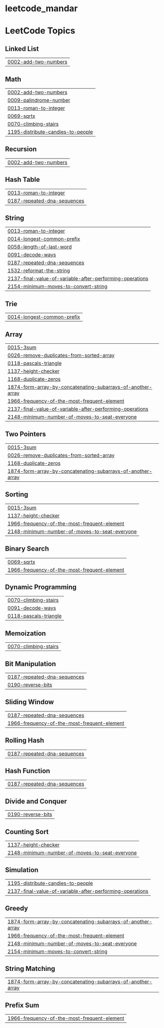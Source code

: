 # leetcode_mandar
<!---LeetCode Topics Start-->
# LeetCode Topics
## Linked List
|  |
| ------- |
| [0002-add-two-numbers](https://github.com/Mandar77/leetcode_mandar/tree/master/0002-add-two-numbers) |
## Math
|  |
| ------- |
| [0002-add-two-numbers](https://github.com/Mandar77/leetcode_mandar/tree/master/0002-add-two-numbers) |
| [0009-palindrome-number](https://github.com/Mandar77/leetcode_mandar/tree/master/0009-palindrome-number) |
| [0013-roman-to-integer](https://github.com/Mandar77/leetcode_mandar/tree/master/0013-roman-to-integer) |
| [0069-sqrtx](https://github.com/Mandar77/leetcode_mandar/tree/master/0069-sqrtx) |
| [0070-climbing-stairs](https://github.com/Mandar77/leetcode_mandar/tree/master/0070-climbing-stairs) |
| [1195-distribute-candies-to-people](https://github.com/Mandar77/leetcode_mandar/tree/master/1195-distribute-candies-to-people) |
## Recursion
|  |
| ------- |
| [0002-add-two-numbers](https://github.com/Mandar77/leetcode_mandar/tree/master/0002-add-two-numbers) |
## Hash Table
|  |
| ------- |
| [0013-roman-to-integer](https://github.com/Mandar77/leetcode_mandar/tree/master/0013-roman-to-integer) |
| [0187-repeated-dna-sequences](https://github.com/Mandar77/leetcode_mandar/tree/master/0187-repeated-dna-sequences) |
## String
|  |
| ------- |
| [0013-roman-to-integer](https://github.com/Mandar77/leetcode_mandar/tree/master/0013-roman-to-integer) |
| [0014-longest-common-prefix](https://github.com/Mandar77/leetcode_mandar/tree/master/0014-longest-common-prefix) |
| [0058-length-of-last-word](https://github.com/Mandar77/leetcode_mandar/tree/master/0058-length-of-last-word) |
| [0091-decode-ways](https://github.com/Mandar77/leetcode_mandar/tree/master/0091-decode-ways) |
| [0187-repeated-dna-sequences](https://github.com/Mandar77/leetcode_mandar/tree/master/0187-repeated-dna-sequences) |
| [1532-reformat-the-string](https://github.com/Mandar77/leetcode_mandar/tree/master/1532-reformat-the-string) |
| [2137-final-value-of-variable-after-performing-operations](https://github.com/Mandar77/leetcode_mandar/tree/master/2137-final-value-of-variable-after-performing-operations) |
| [2154-minimum-moves-to-convert-string](https://github.com/Mandar77/leetcode_mandar/tree/master/2154-minimum-moves-to-convert-string) |
## Trie
|  |
| ------- |
| [0014-longest-common-prefix](https://github.com/Mandar77/leetcode_mandar/tree/master/0014-longest-common-prefix) |
## Array
|  |
| ------- |
| [0015-3sum](https://github.com/Mandar77/leetcode_mandar/tree/master/0015-3sum) |
| [0026-remove-duplicates-from-sorted-array](https://github.com/Mandar77/leetcode_mandar/tree/master/0026-remove-duplicates-from-sorted-array) |
| [0118-pascals-triangle](https://github.com/Mandar77/leetcode_mandar/tree/master/0118-pascals-triangle) |
| [1137-height-checker](https://github.com/Mandar77/leetcode_mandar/tree/master/1137-height-checker) |
| [1168-duplicate-zeros](https://github.com/Mandar77/leetcode_mandar/tree/master/1168-duplicate-zeros) |
| [1874-form-array-by-concatenating-subarrays-of-another-array](https://github.com/Mandar77/leetcode_mandar/tree/master/1874-form-array-by-concatenating-subarrays-of-another-array) |
| [1966-frequency-of-the-most-frequent-element](https://github.com/Mandar77/leetcode_mandar/tree/master/1966-frequency-of-the-most-frequent-element) |
| [2137-final-value-of-variable-after-performing-operations](https://github.com/Mandar77/leetcode_mandar/tree/master/2137-final-value-of-variable-after-performing-operations) |
| [2148-minimum-number-of-moves-to-seat-everyone](https://github.com/Mandar77/leetcode_mandar/tree/master/2148-minimum-number-of-moves-to-seat-everyone) |
## Two Pointers
|  |
| ------- |
| [0015-3sum](https://github.com/Mandar77/leetcode_mandar/tree/master/0015-3sum) |
| [0026-remove-duplicates-from-sorted-array](https://github.com/Mandar77/leetcode_mandar/tree/master/0026-remove-duplicates-from-sorted-array) |
| [1168-duplicate-zeros](https://github.com/Mandar77/leetcode_mandar/tree/master/1168-duplicate-zeros) |
| [1874-form-array-by-concatenating-subarrays-of-another-array](https://github.com/Mandar77/leetcode_mandar/tree/master/1874-form-array-by-concatenating-subarrays-of-another-array) |
## Sorting
|  |
| ------- |
| [0015-3sum](https://github.com/Mandar77/leetcode_mandar/tree/master/0015-3sum) |
| [1137-height-checker](https://github.com/Mandar77/leetcode_mandar/tree/master/1137-height-checker) |
| [1966-frequency-of-the-most-frequent-element](https://github.com/Mandar77/leetcode_mandar/tree/master/1966-frequency-of-the-most-frequent-element) |
| [2148-minimum-number-of-moves-to-seat-everyone](https://github.com/Mandar77/leetcode_mandar/tree/master/2148-minimum-number-of-moves-to-seat-everyone) |
## Binary Search
|  |
| ------- |
| [0069-sqrtx](https://github.com/Mandar77/leetcode_mandar/tree/master/0069-sqrtx) |
| [1966-frequency-of-the-most-frequent-element](https://github.com/Mandar77/leetcode_mandar/tree/master/1966-frequency-of-the-most-frequent-element) |
## Dynamic Programming
|  |
| ------- |
| [0070-climbing-stairs](https://github.com/Mandar77/leetcode_mandar/tree/master/0070-climbing-stairs) |
| [0091-decode-ways](https://github.com/Mandar77/leetcode_mandar/tree/master/0091-decode-ways) |
| [0118-pascals-triangle](https://github.com/Mandar77/leetcode_mandar/tree/master/0118-pascals-triangle) |
## Memoization
|  |
| ------- |
| [0070-climbing-stairs](https://github.com/Mandar77/leetcode_mandar/tree/master/0070-climbing-stairs) |
## Bit Manipulation
|  |
| ------- |
| [0187-repeated-dna-sequences](https://github.com/Mandar77/leetcode_mandar/tree/master/0187-repeated-dna-sequences) |
| [0190-reverse-bits](https://github.com/Mandar77/leetcode_mandar/tree/master/0190-reverse-bits) |
## Sliding Window
|  |
| ------- |
| [0187-repeated-dna-sequences](https://github.com/Mandar77/leetcode_mandar/tree/master/0187-repeated-dna-sequences) |
| [1966-frequency-of-the-most-frequent-element](https://github.com/Mandar77/leetcode_mandar/tree/master/1966-frequency-of-the-most-frequent-element) |
## Rolling Hash
|  |
| ------- |
| [0187-repeated-dna-sequences](https://github.com/Mandar77/leetcode_mandar/tree/master/0187-repeated-dna-sequences) |
## Hash Function
|  |
| ------- |
| [0187-repeated-dna-sequences](https://github.com/Mandar77/leetcode_mandar/tree/master/0187-repeated-dna-sequences) |
## Divide and Conquer
|  |
| ------- |
| [0190-reverse-bits](https://github.com/Mandar77/leetcode_mandar/tree/master/0190-reverse-bits) |
## Counting Sort
|  |
| ------- |
| [1137-height-checker](https://github.com/Mandar77/leetcode_mandar/tree/master/1137-height-checker) |
| [2148-minimum-number-of-moves-to-seat-everyone](https://github.com/Mandar77/leetcode_mandar/tree/master/2148-minimum-number-of-moves-to-seat-everyone) |
## Simulation
|  |
| ------- |
| [1195-distribute-candies-to-people](https://github.com/Mandar77/leetcode_mandar/tree/master/1195-distribute-candies-to-people) |
| [2137-final-value-of-variable-after-performing-operations](https://github.com/Mandar77/leetcode_mandar/tree/master/2137-final-value-of-variable-after-performing-operations) |
## Greedy
|  |
| ------- |
| [1874-form-array-by-concatenating-subarrays-of-another-array](https://github.com/Mandar77/leetcode_mandar/tree/master/1874-form-array-by-concatenating-subarrays-of-another-array) |
| [1966-frequency-of-the-most-frequent-element](https://github.com/Mandar77/leetcode_mandar/tree/master/1966-frequency-of-the-most-frequent-element) |
| [2148-minimum-number-of-moves-to-seat-everyone](https://github.com/Mandar77/leetcode_mandar/tree/master/2148-minimum-number-of-moves-to-seat-everyone) |
| [2154-minimum-moves-to-convert-string](https://github.com/Mandar77/leetcode_mandar/tree/master/2154-minimum-moves-to-convert-string) |
## String Matching
|  |
| ------- |
| [1874-form-array-by-concatenating-subarrays-of-another-array](https://github.com/Mandar77/leetcode_mandar/tree/master/1874-form-array-by-concatenating-subarrays-of-another-array) |
## Prefix Sum
|  |
| ------- |
| [1966-frequency-of-the-most-frequent-element](https://github.com/Mandar77/leetcode_mandar/tree/master/1966-frequency-of-the-most-frequent-element) |
<!---LeetCode Topics End-->